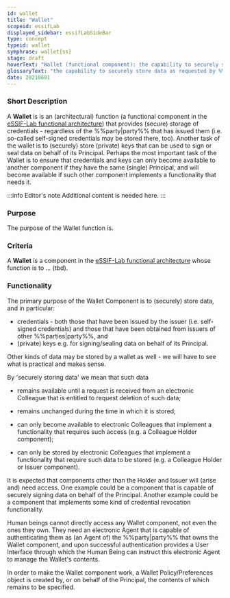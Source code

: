```yaml
---
id: wallet
title: "Wallet"
scopeid: essifLab
displayed_sidebar: essifLabSideBar
type: concept
typeid: wallet
symphrase: wallet{ss}
stage: draft
hoverText: "Wallet (functional component): the capability to securely store data as requested by Colleague Agents, and to provide stored data to Colleague Agents or Peer Agents, all in Compliance with the rules of its Principal's Wallet Policy."
glossaryText: "the capability to securely store data as requested by %%colleague agents^digital-colleague%%, and to provide stored data to %%colleague agents^digital-colleague%% or %%peer agents^peer-agent%%, all in %%compliance^compliance%% with the rules of its %%principal^principal%%'s %%wallet policy^wallet-policy%%."
date: 20210601
---
```


### Short Description
A **Wallet** is is an (architectural) function (a functional component in the [eSSIF-Lab functional architecture](../essifLab-fw-func-arch)) that provides (secure) storage of credentials - regardless of the %%party|party%% that has issued them (i.e. so-called self-signed credentials may be stored there, too). Another task of the wallet is to (securely) store (private) keys that can be used to sign or seal data on behalf of its Principal. Perhaps the most important task of the Wallet is to ensure that credentials and keys can only become available to another component if they have the same (single) Principal, and will become available if such other component implements a functionality that needs it.

:::info Editor's note
Additional content is needed here.
:::

### Purpose
The purpose of the Wallet function is.

### Criteria
A **Wallet** is a component in the [eSSIF-Lab functional architecture](../essifLab-fw-func-arch) whose function is to ... (tbd).

### Functionality

The primary purpose of the Wallet Component is to (securely) store data, and in particular:

-   credentials - both those that have been issued by the issuer (i.e. self-signed credentials) and those that have been obtained from issuers of other %%parties|party%%, and
-   (private) keys e.g. for signing/sealing data on behalf of its Principal.

Other kinds of data may be stored by a wallet as well - we will have to see what is practical and makes sense.

By 'securely storing data' we mean that such data

-   remains available until a request is received from an electronic Colleague that is entitled to request deletion of such data;
-   remains unchanged during the time in which it is stored;

-   can only become available to electronic Colleagues that implement a functionality that requires such access (e.g. a Colleague Holder component);
-   can only be stored by electronic Colleagues that implement a functionality that require such data to be stored (e.g. a Colleague Holder or Issuer component).

It is expected that components other than the Holder and Issuer will (arise and) need access. One example could be a component that is capable of securely signing data on behalf of the Principal. Another example could be a component that implements some kind of credential revocation functionality.

Human beings cannot directly access any Wallet component, not even the ones they own. They need an electronic Agent that is capable of authenticating them as (an Agent of) the %%party|party%% that owns the Wallet component, and upon successful authentication provides a User Interface through which the Human Being can instruct this electronic Agent to manage the Wallet's contents.

In order to make the Wallet component work, a Wallet Policy/Preferences object is created by, or on behalf of the Principal, the contents of which remains to be specified.
